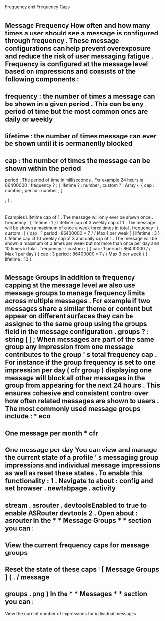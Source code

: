 #
Frequency
and
Frequency
Caps
#
#
Message
Frequency
How
often
and
how
many
times
a
user
should
see
a
message
is
configured
through
frequency
.
These
message
configurations
can
help
prevent
overexposure
and
reduce
the
risk
of
user
messaging
fatigue
.
Frequency
is
configured
at
the
message
level
based
on
impressions
and
consists
of
the
following
components
:
-
frequency
:
the
number
of
times
a
message
can
be
shown
in
a
given
period
.
This
can
be
any
period
of
time
but
the
most
common
ones
are
daily
or
weekly
-
lifetime
:
the
number
of
times
message
can
ever
be
shown
until
it
is
permanently
blocked
-
cap
:
the
number
of
times
the
message
can
be
shown
within
the
period
-
period
:
The
period
of
time
in
milliseconds
.
For
example
24
hours
is
86400000
.
frequency
?
:
{
lifetime
?
:
number
;
custom
?
:
Array
<
{
cap
:
number
;
period
:
number
;
}
>
;
}
;
#
#
#
Examples
Lifetime
cap
of
1
.
The
message
will
only
ever
be
shown
once
.
frequency
:
{
lifetime
:
1
}
Lifetime
cap
of
3
weekly
cap
of
1
.
The
message
will
be
shown
a
maximum
of
once
a
week
three
times
in
total
.
frequency
:
{
custom
:
[
{
cap
:
1
period
:
86400000
*
7
/
/
Max
1
per
week
}
]
lifetime
:
3
}
Lifetime
cap
of
10
weekly
cap
of
3
and
daily
cap
of
1
.
The
message
will
be
shown
a
maximum
of
3
times
per
week
but
not
more
than
once
per
day
and
10
times
in
total
.
frequency
:
{
custom
:
[
{
cap
:
1
period
:
86400000
/
/
Max
1
per
day
}
{
cap
:
3
period
:
86400000
*
7
/
/
Max
3
per
week
}
]
lifetime
:
10
}
#
#
Message
Groups
In
addition
to
frequency
capping
at
the
message
level
we
also
use
message
groups
to
manage
frequency
limits
across
multiple
messages
.
For
example
if
two
messages
share
a
similar
theme
or
content
but
appear
on
different
surfaces
they
can
be
assigned
to
the
same
group
using
the
groups
field
in
the
message
configuration
.
groups
?
:
string
[
]
;
When
messages
are
part
of
the
same
group
any
impression
from
one
message
contributes
to
the
group
'
s
total
frequency
cap
.
For
instance
if
the
group
frequency
is
set
to
one
impression
per
day
(
cfr
group
)
displaying
one
message
will
block
all
other
messages
in
the
group
from
appearing
for
the
next
24
hours
.
This
ensures
cohesive
and
consistent
control
over
how
often
related
messages
are
shown
to
users
.
The
most
commonly
used
message
groups
include
:
*
eco
-
One
message
per
month
*
cfr
-
One
message
per
day
You
can
view
and
manage
the
current
state
of
a
profile
'
s
messaging
group
impressions
and
individual
message
impressions
as
well
as
reset
these
states
.
To
enable
this
functionality
:
1
.
Navigate
to
about
:
config
and
set
browser
.
newtabpage
.
activity
-
stream
.
asrouter
.
devtoolsEnabled
to
true
to
enable
ASRouter
devtools
2
.
Open
about
:
asrouter
In
the
*
*
Message
Groups
*
*
section
you
can
:
-
View
the
current
frequency
caps
for
message
groups
-
Reset
the
state
of
these
caps
!
[
Message
Groups
]
(
.
/
message
-
groups
.
png
)
In
the
*
*
Messages
*
*
section
you
can
:
-
View
the
current
number
of
impressions
for
individual
messages
